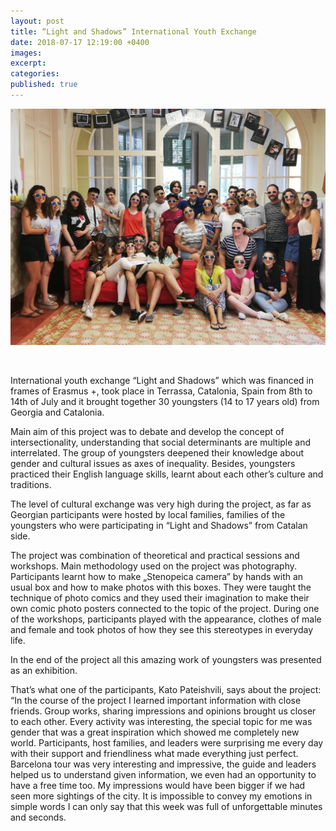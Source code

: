 ```yaml
---
layout: post
title: “Light and Shadows” International Youth Exchange
date: 2018-07-17 12:19:00 +0400
images:
excerpt:
categories:
published: true
---
```


![](/uploads/36814428-10216678699065864-5735251249767383040-o.jpg)

&nbsp;

International youth exchange “Light and Shadows” which was financed in frames of Erasmus +, took place in Terrassa, Catalonia, Spain from 8th to 14th of July and it brought together 30 youngsters (14 to 17 years old) from Georgia and Catalonia.

Main aim of this project was to debate and develop the concept of intersectionality, understanding that social determinants are multiple and interrelated. The group of youngsters deepened their knowledge about gender and cultural issues as axes of inequality. Besides, youngsters practiced their English language skills, learnt about each other’s culture and traditions.

The level of cultural exchange was very high during the project, as far as Georgian participants were hosted by local families, families of the youngsters who were participating in “Light and Shadows” from Catalan side.

The project was combination of theoretical and practical sessions and workshops. Main methodology used on the project was photography. Participants learnt how to make „Stenopeica camera” by hands with an usual box and how to make photos with this boxes. They were taught the technique of photo comics and they used their imagination to make their own comic photo posters connected to the topic of the project. During one of the workshops, participants played with the appearance, clothes of male and female and took photos of how they see this stereotypes in everyday life.

In the end of the project all this amazing work of youngsters was presented as an exhibition.

That’s what one of the participants, Kato Pateishvili, says about the project:<br>“In the course of the project I learned important information with close friends. Group works, sharing impressions and opinions brought us closer to each other. Every activity was interesting, the special topic for me was gender that was a great inspiration which showed me completely new world. Participants, host families, and leaders were surprising me every day with their support and friendliness what made everything just perfect. Barcelona tour was very interesting and impressive, the guide and leaders helped us to understand given information, we even had an opportunity to have a free time too. My impressions would have been bigger if we had seen more sightings of the city. It is impossible to convey my emotions in simple words I can only say that this week was full of unforgettable minutes and seconds.